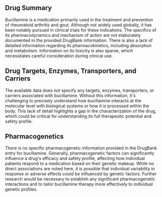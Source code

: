 ## Drug Summary
Bucillamine is a medication primarily used in the treatment and prevention of rheumatoid arthritis and gout. Although not widely used globally, it has been notably pursued in clinical trials for these indications. The specifics of its pharmacodynamics and mechanism of action are not elaborately documented in the provided DrugBank information. There is also a lack of detailed information regarding its pharmacokinetics, including absorption and metabolism. Information on its toxicity is also sparse, which necessitates careful consideration during clinical use.

## Drug Targets, Enzymes, Transporters, and Carriers
The available data does not specify any targets, enzymes, transporters, or carriers associated with bucillamine. Without this information, it's challenging to precisely understand how bucillamine interacts at the molecular level with biological systems or how it is processed within the body. This lack of detail highlights a gap in the characterization of the drug, which could be critical for understanding its full therapeutic potential and safety profile.

## Pharmacogenetics
There is no specific pharmacogenetic information provided in the DrugBank entry for bucillamine. Generally, pharmacogenetic factors can significantly influence a drug's efficacy and safety profile, affecting how individual patients respond to a medication based on their genetic makeup. While no direct associations are noted here, it is possible that individual variability in response or adverse effects could be influenced by genetic factors. Further research would be necessary to establish any significant pharmacogenetic interactions and to tailor bucillamine therapy more effectively to individual genetic profiles.